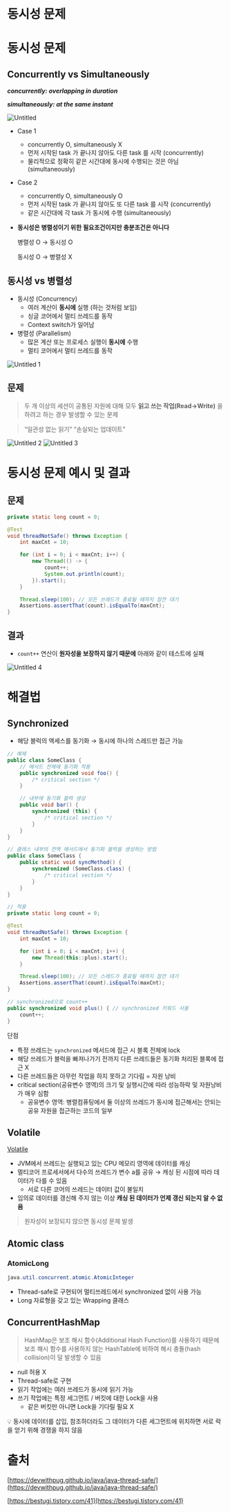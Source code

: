 # 동시성 문제

# 동시성 문제

## Concurrently vs Simultaneously

***concurrently: overlapping in duration***

***simultaneously: at the same instant***

![Untitled](https://user-images.githubusercontent.com/61227459/179383587-d4389f77-3152-4e02-a5d0-92393e9cdc2b.png)

- Case 1
    - concurrently O, simultaneously X
    - 먼저 시작된 task 가 끝나지 않아도 다른 task 를 시작 (concurrently)
    - 물리적으로 정확히 같은 시간대에 동시에 수행되는 것은 아님 (simultaneously)
- Case 2
    - concurrently O, simultaneously O
    - 먼저 시작된 task 가 끝나지 않아도 또 다른 task 를 시작 (concurrently)
    - 같은 시간대에 각 task 가 동시에 수행 (simultaneously)
- **동시성은 병렬성이기 위한 필요조건이지만 충분조건은 아니다**
    
    병렬성 O → 동시성 O
    
    동시성 O → 병렬성 X
    

## 동시성 vs 병렬성

- 동시성 (Concurrency)
    - 여러 계산이 **동시에** 실행 (하는 것처럼 보임)
    - 싱글 코어에서 멀티 쓰레드를 동작
    - Context switch가 일어남
- 병렬성 (Parallelism)
    - 많은 계산 또는 프로세스 실행이 **동시에** 수행
    - 멀티 코어에서 멀티 쓰레드를 동작
    
![Untitled 1](https://user-images.githubusercontent.com/61227459/179383578-4b3e9420-9b1b-4413-85c8-40f049ace4e7.png)

## 문제

> 두 개 이상의 세션이 공통된 자원에 대해 모두 **읽고 쓰는 작업(Read→Write)** 을 하려고 하는 경우 발생할 수 있는 문제
> 

> “일관성 없는 읽기” 
“손실되는 업데이트”
>

![Untitled 2](https://user-images.githubusercontent.com/61227459/179383583-b1efe4f0-14f9-48dc-a55f-8f747db29758.png)
![Untitled 3](https://user-images.githubusercontent.com/61227459/179383585-7cab06b5-2f04-4054-87e2-501c206c40ab.png)
# 동시성 문제 예시 및 결과

## 문제

```java
private static long count = 0;

@Test
void threadNotSafe() throws Exception {
    int maxCnt = 10;

    for (int i = 0; i < maxCnt; i++) {
        new Thread(() -> {
            count++;
            System.out.println(count);
        }).start();
    }

    Thread.sleep(100); // 모든 쓰레드가 종료될 때까지 잠깐 대기
    Assertions.assertThat(count).isEqualTo(maxCnt);
}
```

## 결과

- `count++` 연산이 **원자성을 보장하지 않기 때문에** 아래와 같이 테스트에 실패

![Untitled 4](https://user-images.githubusercontent.com/61227459/179383586-fd92b81e-eb4a-4963-a946-7a3fb3562e90.png)

# 해결법

## Synchronized

- 해당 블럭의 액세스를 동기화 → 동시에 하나의 스레드만 접근 가능

```java
// 예제
public class SomeClass {
    // 메서드 전체에 동기화 적용
    public synchronized void foo() { 
        /* critical section */
    }

    // 내부에 동기화 블럭 생성
    public void bar() {
        synchronized (this) {
            /* critical section */
        }
    }
}

// 클래스 내부의 전역 메서드에서 동기화 블럭을 생성하는 방법
public class SomeClass {
    public static void syncMethod() {
        synchronized (SomeClass.class) {
            /* critical section */
        }
    }
}
```

```java
// 적용
private static long count = 0;

@Test
void threadNotSafe() throws Exception {
    int maxCnt = 10;

    for (int i = 0; i < maxCnt; i++) {
        new Thread(this::plus).start();
    }

    Thread.sleep(100); // 모든 스레드가 종료될 때까지 잠깐 대기
    Assertions.assertThat(count).isEqualTo(maxCnt);
}

// synchronized으로 count++
public synchronized void plus() { // synchronized 키워드 사용
    count++;
}
```

단점

- 특정 쓰레드는 `synchronized` 메서드에 접근 시 블록 전체에 lock
- 해당 쓰레드가 블럭을 빠져나가기 전까지 다른 쓰레드들은 동기화 처리된 블록에 접근 X
- 다른 쓰레드들은 아무런 작업을 하지 못하고 기다림 = 자원 낭비
- critical section(공유변수 영역)의 크기 및 실행시간에 따라 성능하락 및 자원낭비가 매우 심함
    - 공유변수 영역: 병렬컴퓨팅에서 둘 이상의 쓰레드가 동시에 접근해서는 안되는 공유 자원을 접근하는 코드의 일부

## Volatile

[Volatile](Volatile.md)

- JVM에서 쓰레드는 실행되고 있는 CPU 메모리 영역에 데이터를 캐싱
- 멀티코어 프로세서에서 다수의 쓰레드가 변수 a를 공유 → 캐싱 된 시점에 따라 데이터가 다를 수 있음
    - 서로 다른 코어의 쓰레드는 데이터 값이 불일치
- 임의로 데이터를 갱신해 주지 않는 이상 **캐싱 된 데이터가 언제 갱신 되는지  알 수 없음**

> 원자성이 보장되지 않으면 동시성 문제 발생
> 

## Atomic class

### AtomicLong

```java
java.util.concurrent.atomic.AtomicInteger
```

- Thread-safe로 구현되어 멀티쓰레드에서 synchronized 없이 사용 가능
- Long 자료형을 갖고 있는 Wrapping 클래스

## ConcurrentHashMap

> HashMap은 보조 해시 함수(Additional Hash Function)를 사용하기 때문에 보조 해시 함수를 사용하지 않는 HashTable에 비하여 해시 충돌(hash collision)이 덜 발생할 수 있음
> 
- null 허용 X
- Thread-safe로 구현
- 읽기 작업에는 여러 쓰레드가 동시에 읽기 가능
- 쓰기 작업에는 특정 세그먼트 / 버킷에 대한 Lock을 사용
    - 같은 버킷만 아니면 Lock을 기다릴 필요 X

<aside>
💡 동시에 데이터를 삽입, 참조하더라도 그 데이터가 다른 세그먼트에 위치하면 서로 락을 얻기 위해 경쟁을 하지 않음

</aside>

# 출처

[https://devwithpug.github.io/java/java-thread-safe/](https://devwithpug.github.io/java/java-thread-safe/)

[https://bestugi.tistory.com/41](https://bestugi.tistory.com/41)